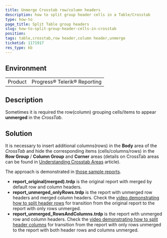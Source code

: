 ```yaml
---
title: Unmerge Crosstab row/column headers
description: how to split group header cells in a Table/Crosstab
type: how-to
page_title: Split Table group headers
slug: how-to-split-group-header-cells-in-crosstab
position: 
tags: table,crosstab,row header,column header,unmerge
ticketid: 1171917
res_type: kb
---
```


## Environment
<table>
	<tr>
		<td>Product</td>
		<td>Progress® Telerik® Reporting </td>
	</tr>
</table>


## Description
Sometimes it is required the row(column) grouping cells/items to appear **unmerged** in the _CrossTab_. 

## Solution
It is necessary to insert additional columns(rows) in the **Body** area of the _CrossTab_ and hide the corresponding items (cells/columns/rows) in the **Row Group** / **Column Group** and **Corner** areas (details on CrossTab areas can be found in [Understanding Crosstab Areas](https://docs.telerik.com/reporting/table-understanding-crosstab-areas) article).

The approach is demonstrated in [those sample reports](https://www.telerik.com/docs/default-source/knowledgebasearticleattachments/reporting/crosstabunmergeheaderssamplereports.zip?sfvrsn=db3863fc_2).
+ **report_original(merged).trdp** is the original report with merged by default row and column headers.
+ **report_unmerged_onlyRows.trdp** is the report with unmerged row headers and merged column headers. Check the [video demonstrating how to split header rows](https://www.telerik.com/docs/default-source/knowledgebasearticleattachments/reporting/rows_unmergecrosstab.swf?sfvrsn=26f1af42_2) for transition from the original report to the report with only rows unmerged. 
+ **report_unmerged_RowsAndColumns.trdp** is the report with unmerged row and column headers. Check the [video demonstrating how to split header columns](https://www.telerik.com/docs/default-source/knowledgebasearticleattachments/reporting/columns_unmergecrosstab.swf?sfvrsn=196cfad3_2) for transition from the report with only rows unmerged to the report with both header rows and columns unmerged.
